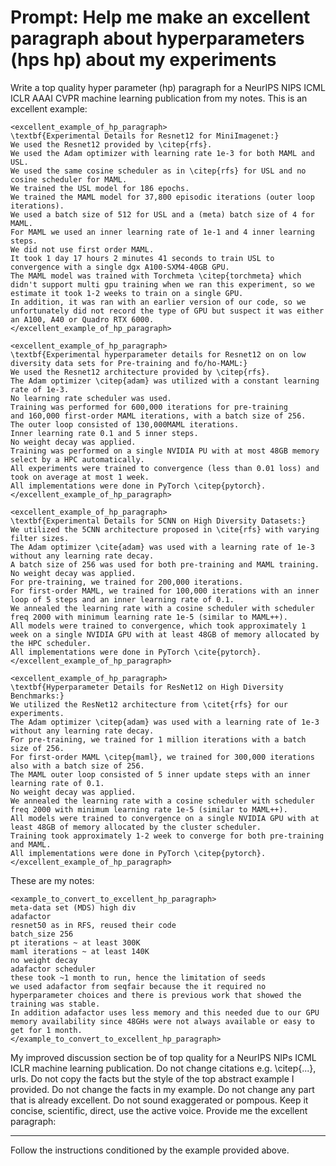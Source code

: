 # 

# Prompt: Help me make an excellent paragraph about hyperparameters (hps hp) about my experiments
Write a top quality hyper parameter (hp) paragraph for a NeurIPS NIPS ICML ICLR AAAI CVPR machine learning publication from my notes.
This is an excellent example:
```text
<excellent_example_of_hp_paragraph>
\textbf{Experimental Details for Resnet12 for MiniImagenet:}
We used the Resnet12 provided by \citep{rfs}.
We used the Adam optimizer with learning rate 1e-3 for both MAML and USL.
We used the same cosine scheduler as in \citep{rfs} for USL and no cosine scheduler for MAML. 
We trained the USL model for 186 epochs. 
We trained the MAML model for 37,800 episodic iterations (outer loop iterations).
We used a batch size of 512 for USL and a (meta) batch size of 4 for MAML.
For MAML we used an inner learning rate of 1e-1 and 4 inner learning steps.
We did not use first order MAML.
It took 1 day 17 hours 2 minutes 41 seconds to train USL to convergence with a single dgx A100-SXM4-40GB GPU.
The MAML model was trained with Torchmeta \citep{torchmeta} which didn't support multi gpu training when we ran this experiment, so we estimate it took 1-2 weeks to train on a single GPU.
In addition, it was ran with an earlier version of our code, so we unfortunately did not record the type of GPU but suspect it was either an A100, A40 or Quadro RTX 6000.
</excellent_example_of_hp_paragraph>

<excellent_example_of_hp_paragraph>
\textbf{Experimental hyperparameter details for Resnet12 on on low diversity data sets for Pre-training and fo/ho-MAML:}
We used the Resnet12 architecture provided by \citep{rfs}. 
The Adam optimizer \citep{adam} was utilized with a constant learning rate of 1e-3. 
No learning rate scheduler was used. 
Training was performed for 600,000 iterations for pre-training 
and 160,000 first-order MAML iterations, with a batch size of 256. 
The outer loop consisted of 130,000MAML iterations. 
Inner learning rate 0.1 and 5 inner steps.
No weight decay was applied. 
Training was performed on a single NVIDIA PU with at most 48GB memory select by a HPC automatically.
All experiments were trained to convergence (less than 0.01 loss) and took on average at most 1 week. 
All implementations were done in PyTorch \citep{pytorch}.
</excellent_example_of_hp_paragraph>

<excellent_example_of_hp_paragraph>
\textbf{Experimental Details for 5CNN on High Diversity Datasets:}
We utilized the 5CNN architecture proposed in \cite{rfs} with varying filter sizes. 
The Adam optimizer \cite{adam} was used with a learning rate of 1e-3 without any learning rate decay. 
A batch size of 256 was used for both pre-training and MAML training. 
No weight decay was applied. 
For pre-training, we trained for 200,000 iterations. 
For first-order MAML, we trained for 100,000 iterations with an inner loop of 5 steps and an inner learning rate of 0.1. 
We annealed the learning rate with a cosine scheduler with scheduler freq 2000 with minimum learning rate 1e-5 (similar to MAML++).
All models were trained to convergence, which took approximately 1 week on a single NVIDIA GPU with at least 48GB of memory allocated by the HPC scheduler. 
All implementations were done in PyTorch \cite{pytorch}.
</excellent_example_of_hp_paragraph>

<excellent_example_of_hp_paragraph>
\textbf{Hyperparameter Details for ResNet12 on High Diversity Benchmarks:}
We utilized the ResNet12 architecture from \citet{rfs} for our experiments.
The Adam optimizer \citep{adam} was used with a learning rate of 1e-3 without any learning rate decay.
For pre-training, we trained for 1 million iterations with a batch size of 256.
For first-order MAML \citep{maml}, we trained for 300,000 iterations also with a batch size of 256.
The MAML outer loop consisted of 5 inner update steps with an inner learning rate of 0.1.
No weight decay was applied.
We annealed the learning rate with a cosine scheduler with scheduler freq 2000 with minimum learning rate 1e-5 (similar to MAML++).
All models were trained to convergence on a single NVIDIA GPU with at least 48GB of memory allocated by the cluster scheduler.
Training took approximately 1-2 week to converge for both pre-training and MAML.
All implementations were done in PyTorch \citep{pytorch}.
</excellent_example_of_hp_paragraph>
```
These are my notes:
```
<example_to_convert_to_excellent_hp_paragraph>
meta-data set (MDS) high div
adafactor
resnet50 as in RFS, reused their code
batch_size 256
pt iterations ~ at least 300K
maml iterations ~ at least 140K 
no weight decay
adafactor scheduler
these took ~1 month to run, hence the limitation of seeds
we used adafactor from seqfair because the it required no hyperparameter choices and there is previous work that showed the training was stable.
In addition adafactor uses less memory and this needed due to our GPU memory availability since 48GHs were not always available or easy to get for 1 month.
</example_to_convert_to_excellent_hp_paragraph>
```
My improved discussion section be of top quality for a NeurIPS NIPs ICML ICLR machine learning publication. 
Do not change citations e.g. \citep{...}, urls. 
Do not copy the facts but the style of the top abstract example I provided. 
Do not change the facts in my example. 
Do not change any part that is already excellent. 
Do not sound exaggerated or pompous. 
Keep it concise, scientific, direct, use the active voice. 
Provide me the excellent paragraph:



----
Follow the instructions conditioned by the example provided above. 
